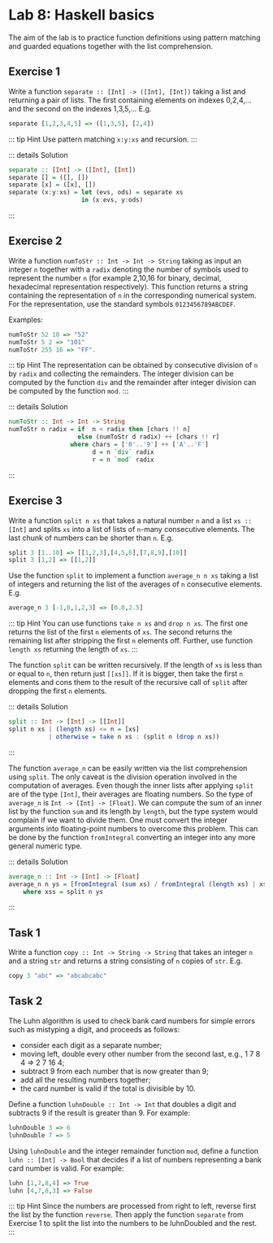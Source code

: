 # Lab 8: Haskell basics

The aim of the lab is to practice function definitions using pattern matching and guarded equations together with the list comprehension.

## Exercise 1
Write a function `separate :: [Int] -> ([Int], [Int])` taking a list and returning a pair of lists. The first
containing elements on indexes 0,2,4,... and the second on the indexes 1,3,5,... E.g.
```haskell
separate [1,2,3,4,5] => ([1,3,5], [2,4])
```

::: tip Hint
Use pattern matching `x:y:xs` and recursion.
:::


::: details Solution
```haskell
separate :: [Int] -> ([Int], [Int])
separate [] = ([], [])
separate [x] = ([x], [])
separate (x:y:xs) = let (evs, ods) = separate xs
                    in (x:evs, y:ods)
```
:::

## Exercise 2
Write a function `numToStr :: Int -> Int -> String` taking as input an integer `n` together with a `radix` denoting the number of symbols used to represent the number `n` (for example 2,10,16 for binary, decimal, hexadecimal representation respectively). This function returns a string containing the representation of `n` in the corresponding numerical system. For the representation, use the standard symbols `0123456789ABCDEF`.

Examples:
```haskell
numToStr 52 10 => "52"
numToStr 5 2 => "101"
numToStr 255 16 => "FF".
```

::: tip Hint
The representation can be obtained by consecutive division of `n` by `radix` and collecting the remainders. The integer division can be computed by the function `div` and the remainder after integer division can be computed by the function `mod`.
:::


::: details Solution
```haskell
numToStr :: Int -> Int -> String
numToStr n radix = if  n < radix then [chars !! n]
                   else (numToStr d radix) ++ [chars !! r]
                 where chars = ['0'..'9'] ++ ['A'..'F']
                       d = n `div` radix
                       r = n `mod` radix
```
:::

## Exercise 3
Write a function `split n xs` that takes a natural number `n` and a list `xs :: [Int]` and splits `xs` into a list of
lists of `n`-many consecutive elements. The last chunk of numbers can be shorter than `n`. E.g.
```haskell
split 3 [1..10] => [[1,2,3],[4,5,6],[7,8,9],[10]]
split 3 [1,2] => [[1,2]]
```
Use the function `split` to implement a function `average_n n xs` taking a list of integers and returning the list of the averages of `n` consecutive elements.
E.g.
```haskell
average_n 3 [-1,0,1,2,3] => [0.0,2.5]
```

::: tip Hint
You can use functions `take n xs` and `drop n xs`. The first one returns the list of the first `n` elements of `xs`. The second returns the remaining list after stripping the first `n` elements off. Further, use function `length xs` returning the length of `xs`.
:::


The function `split` can be written recursively. If the length of `xs` is less than or equal to `n`, then return just `[[xs]]`.
If it is bigger, then take the first `n` elements and cons them to the result of the recursive call of `split` after dropping the first `n` elements.

::: details Solution
```haskell
split :: Int -> [Int] -> [[Int]]
split n xs | (length xs) <= n = [xs]
           | otherwise = take n xs : (split n (drop n xs))
```
:::

The function `average_n` can be easily written via the list comprehension using `split`. The only caveat is the division operation involved in the computation of averages. Even though the inner lists after applying `split` are of the type `[Int]`, their averages are floating numbers. So the type of `average_n` is `Int -> [Int] -> [Float]`. We can compute the sum of an inner list by the function `sum` and its length by `length`, but the type system would complain if we want to divide them. One must convert the integer arguments into floating-point numbers to overcome this problem. This can be done by the function `fromIntegral` converting an integer into any more general numeric type.

::: details Solution
```haskell
average_n :: Int -> [Int] -> [Float]
average_n n ys = [fromIntegral (sum xs) / fromIntegral (length xs) | xs <- xss]
    where xss = split n ys
```
:::

## Task 1
Write a function `copy :: Int -> String -> String` that takes an integer `n` and a string `str` and returns
a string consisting of `n` copies of `str`. E.g.

```haskell
copy 3 "abc" => "abcabcabc"
```

<!--
::: details Solution
```haskell
copy :: Int -> String -> String
copy n str | n <= 0 = ""
           | otherwise = str ++ copy (n - 1) str

-- tail recursive version
copy2 :: Int -> String -> String
copy2 n str = iter n "" where
    iter k acc | k <= 0 = acc
               | otherwise = iter (k-1) (acc ++ str)
```
:::
-->

## Task 2
The Luhn algorithm is used to check bank card numbers for simple errors such as mistyping a
digit, and proceeds as follows:
  * consider each digit as a separate number;
  * moving left, double every other number from the second last, e.g., 1 7 8 4 => 2 7 16 4;
  * subtract 9 from each number that is now greater than 9;
  * add all the resulting numbers together;
  * the card number is valid if the total is divisible by 10.

Define a function `luhnDouble :: Int -> Int` that doubles a digit and subtracts 9 if the result is
greater than 9. For example:
```haskell
luhnDouble 3 => 6
luhnDouble 7 => 5
```

Using `luhnDouble` and the integer remainder function `mod`, define a function
`luhn :: [Int] -> Bool` that decides if a list of numbers representing a bank card number is valid. For
example:
```haskell
luhn [1,7,8,4] => True
luhn [4,7,8,3] => False
```

::: tip Hint
Since the numbers are processed from right to left, reverse first the list by the function `reverse`. Then apply the function `separate` from Exercise 1 to split the list into the numbers
to be luhnDoubled and the rest.
:::

<!--
::: details Solution
```haskell
luhnDouble :: Int -> Int
luhnDouble n | n > 4 = 2*n - 9
             | otherwise = 2*n

luhn :: [Int] -> Bool
luhn xs = (sum evs + sum [luhnDouble x | x <- ods]) `mod` 10 == 0
    where rxs = reverse xs
          (evs, ods) = separate rxs
```
:::
-->
